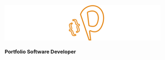 ![img](https://raw.githubusercontent.com/papchenko/papchenko.com/6434f95301e8eb45000ca02de76f2d67bdcfc701/resources/img/papckenko-logo.svg)
### Portfolio Software Developer
